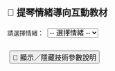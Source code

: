 
<html lang="zh-Hant">
<head>
  <meta charset="UTF-8">
  <title>提琴情緒導向教材</title>
  <style>
    body { font-family: sans-serif; padding: 20px; }
    select, button { font-size: 16px; margin: 5px; }
    .param { margin: 5px 0; }
    .param span { display: inline-block; width: 100px; }
    .value-box { display: inline-block; width: 30px; text-align: center; font-weight: bold; border-radius: 4px; color: white; }
    .color-1 { background-color: #3498db; }
    .color-2 { background-color: #5dade2; }
    .color-3 { background-color: #f4d03f; color: black; }
    .color-4 { background-color: #f39c12; }
    .color-5 { background-color: #e67e22; }
    .color-6 { background-color: #e74c3c; }
    #definitionSection { display: none; margin-top: 20px; border: 1px solid #ccc; padding: 15px; border-radius: 8px; background-color: #f9f9f9; }
  </style>
</head>
<body>
  <h2>🎻 提琴情緒導向互動教材</h2>
  <label for="emotionSelect">請選擇情緒：</label>
  <select id="emotionSelect" onchange="updateParameters()">
    <option value="">-- 選擇情緒 --</option>
    <option value="勝利">🏆 勝利</option>
    <option value="興奮">🎉 興奮</option>
    <option value="喜悅">😊 喜悅</option>
    <option value="幸福、愛">💖 幸福、愛</option>
    <option value="戀">💘 戀</option>
    <option value="悲痛">😭 悲痛</option>
    <option value="憂傷">😢 憂傷</option>
    <option value="堅定">💪 堅定</option>
    <option value="焦慮">😰 焦慮</option>
    <option value="自在">😌 自在</option>
    <option value="神秘">🌀 神秘</option>
    <option value="希望">🌈 希望</option>
    <option value="壓抑">😶‍🌫️ 壓抑</option>
    <option value="驚訝">😲 驚訝</option>
    <option value="溫暖">🌞 溫暖</option>
    <option value="孤獨">🌙 孤獨</option>
    <option value="振奮">⚡ 振奮</option>
  </select>

  <div id="parameters" style="margin-top: 20px;"></div>

  <button onclick="toggleDefinitions()">📖 顯示／隱藏技術參數說明</button>
  <div id="definitionSection">
    <div>
      <button onclick="showTab('simple')">簡化版</button>
      <button onclick="showTab('advanced')">進階版</button>
    </div>
    <div id="simpleTab" style="margin-top: 15px;">
      <h3>🎯 簡化版定義</h3>
      <ul>
        <li><strong>弓速：</strong>運弓的速度，影響音色的流暢與張力</li>
        <li><strong>弓速變化：</strong>弓速是否穩定或有變化，影響情緒起伏</li>
        <li><strong>跳弓高度：</strong>弓離開琴弦的高度，影響音符的跳躍感</li>
        <li><strong>律動：</strong>節奏的穩定與彈性，影響音樂的呼吸感</li>
        <li><strong>弓用量：</strong>使用弓的長度，影響音色的開放程度</li>
        <li><strong>弓壓：</strong>弓對琴弦的壓力，影響音色的厚度與強度</li>
      </ul>
    </div>
    <div id="advancedTab" style="display: none; margin-top: 15px;">
      <h3>🔬 進階版定義</h3>
      <ul>
        <li><strong>弓速：</strong>影響音色的張力與能量。慢弓可營造溫暖或沉穩氛圍，快弓則帶來緊張或激動感。</li>
        <li><strong>弓速變化：</strong>穩定的弓速給人平靜感，變化大的弓速可產生情緒波動與戲劇性。</li>
        <li><strong>跳弓高度：</strong>高度越高，音符越跳躍、輕盈；低跳弓則更緊湊、具攻擊性。</li>
        <li><strong>律動：</strong>與節奏的彈性與推拉感有關，影響音樂的呼吸與情緒流動。</li>
        <li><strong>弓用量：</strong>全弓可產生開放、宏大的音色；短弓則更集中、敏捷。</li>
        <li><strong>弓壓：</strong>壓力越大，音色越厚實、有力；壓力輕則音色細膩、透明。</li>
      </ul>
    </div>
  </div>

  <script>
    const emotionData = {
      "勝利": [6,2,2,3,7,4],
      "興奮": [7,2,4,5,4,5],
      "喜悅": [5,2,5,5,3,2],
      "幸福、愛": [4,4,2,3,4,3],
      "戀": [5,6,2,4,5,3],
      "悲痛": [3,2,2,4,4,5],
      "憂傷": [5,4,1,2,5,2],
      "堅定": [2,2,3,4,2,1],
      "焦慮": [2,6,4,3,4,1],
      "自在": [3,4,5,3,6,4],
      "神秘": [1,2,5,5,5,1],
      "希望": [3,4,4,2,4,2],
      "壓抑": [5,5,3,5,3,4],
      "驚訝": [5,3,4,1,4,3],
      "溫暖": [3,3,5,6,5,4],
      "孤獨": [4,5,1,3,4,2],
      "振奮": [2,2,5,2,5,5]
    };

    function updateParameters() {
      const emotion = document.getElementById("emotionSelect").value;
      const container = document.getElementById("parameters");
      container.innerHTML = "";
      if (!emotion || !emotionData[emotion]) return;
      const labels = ["弓速", "弓速變化", "跳弓高度", "律動", "弓用量", "弓壓"];
      const values = emotionData[emotion];
      for (let i = 0; i < labels.length; i++) {
        const val = values[i];
        const colorClass = "color-" + Math.max(1, Math.min(6, val));
        container.innerHTML += `<div class="param"><span>${labels[i]}：</span><div class="value-box ${colorClass}">${val}</div></div>`;
      }
    }

    function toggleDefinitions() {
      const section = document.getElementById("definitionSection");
      section.style.display = section.style.display === "none" ? "block" : "none";
    }

    function showTab(tab) {
      document.getElementById("simpleTab").style.display = tab === "simple" ? "block" : "none";
      document.getElementById("advancedTab").style.display = tab === "advanced" ? "block" : "none";
    }
  </script>
</body>
</html>
